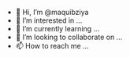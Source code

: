 - 👋 Hi, I’m @maquibziya
- 👀 I’m interested in ...
- 🌱 I’m currently learning ...
- 💞️ I’m looking to collaborate on ...
- 📫 How to reach me ...

<!---
maquibziya/maquibziya is a ✨ special ✨ repository because its `README.md` (this file) appears on your GitHub profile.
You can click the Preview link to take a look at your changes.
--->
